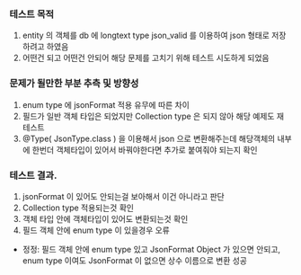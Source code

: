 ### 테스트 목적

1. entity 의 객체를 db 에 longtext type json_valid 를 이용하여 json 형태로 저장하려고 하였음
2. 어떤건 되고 어떤건 안되어 해당 문제를 고치기 위해 테스트 시도하게 되었음

### 문제가 될만한 부분 추측 및 방향성

1. enum type 에 jsonFormat 적용 유무에 따른 차이
2. 필드가 일반 객체 타입은 되었지만 Collection type 은 되지 않아 해당 예제도 재 테스트
3. @Type( JsonType.class ) 을 이용해서 json 으로 변환해주는데 해당객체의 내부에 한번더 객체타입이 있어서 바꿔야한다면 추가로 붙여줘야 되는지 확인

### 테스트 결과.

1. jsonFormat 이 있어도 안되는걸 보아해서 이건 아니라고 판단
2. Collection type 적용되는것 확인
3. 객체 타입 안에 객체타입이 있어도 변환되는것 확인
4. 필드 객체 안에 enum type 이 있을경우 오류 
 * 정정: 필드 객체 안에 enum type 있고 JsonFormat Object 가 있으면 안되고, enum type 이여도 JsonFormat 이 없으면 상수 이름으로 변환 성공